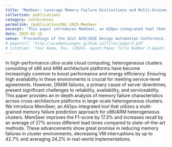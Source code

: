 ```yaml
---
title: "MemSeer: Leverage Memory Failure Distinctions and Multi-Grained Prediction in Ultra-Scale Heterogeneous X86/ARM Clusters"
collection: publications
category: conferences
permalink: /publication/DAC-2025-MemSeer
excerpt: 'This paper introduces MemSeer, an AIOps-integrated tool that predicts memory failures in x86/ARM heterogeneous clusters, achieving a 17.3% improvement in F1-score and 27% increase in recall, and reducing VM interruptions by up to 42.7% in real-world implementations.'
date: 2025-02-16
venue: 'Proceedings of the 62st ACM/IEEE Design Automation Conference, DAC 2025'
# paperurl: 'http://academicpages.github.io/files/paper3.pdf'
# citation: 'Your Name, You. (2024). &quot;Paper Title Number 3.&quot; <i>GitHub Journal of Bugs</i>. 1(3).'
---
```

In high-performance ultra-scale cloud computing, heterogeneous clusters consisting of x86 and ARM architecture platforms have become increasingly common to boost performance and energy efficiency. Ensuring high availability in these environments is crucial for meeting service-level agreements. However, DRAM failures, a primary cause of server downtimes, present significant challenges to reliability, availability, and serviceability. This paper provides an in-depth analysis of memory failure characteristics across cross-architecture platforms in large-scale heterogeneous clusters. We introduce MemSeer, an AIOps-integrated tool that utilizes a multi-grained memory failure prediction approach for x86/ARM heterogeneous clusters. MemSeer improves the F1-score by 17.3\% and increases recall by an average of 27\% across different lead times compared to state-of-the-art methods. These advancements show great promise in reducing memory failures in cluster environments, decreasing VM interruptions by up to 42.7\% and averaging 24.2\% in real-world implementations.

